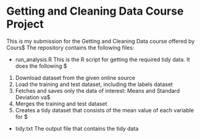 # Getting and Cleaning Data Course Project

This is my submission for the Getting and Cleaning Data course offered by Cours$
The repository contains the following files:
* run_analysis.R
This is the R script for getting the required tidy data. It does the following $
1. Download dataset from the given online source
2. Load the training and test dataset, including the labels dataset
3. Fetches and saves only the data of interest: Means and Standard Deviation va$
4. Merges the training and test dataset
6. Creates a tidy dataset that consists of the mean value of each variable for $

* tidy.txt
The output file that contains the tidy data
